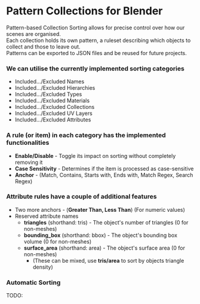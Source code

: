 # Pattern Collections for Blender
Pattern-based Collection Sorting allows for precise control over how our scenes are organised.  
Each collection holds its own pattern, a ruleset describing which objects to collect and those to leave out.  
Patterns can be exported to JSON files and be reused for future projects.

### We can utilise the currently implemented sorting categories ### 
* Included.../Excluded Names
* Included.../Excluded Hierarchies
* Included.../Excluded Types
* Included.../Excluded Materials
* Included.../Excluded Collections
* Included.../Excluded UV Layers
* Included.../Excluded Attributes

### A rule (or item) in each category has the implemented functionalities ###
* **Enable/Disable** - Toggle its impact on sorting without completely removing it
* **Case Sensitivity** - Determines if the item is processed as case-sensitive
* **Anchor** - (Match, Contains, Starts with, Ends with, Match Regex, Search Regex)

### Attribute rules have a couple of additional features ###
* Two more anchors - (**Greater Than, Less Than**) (For numeric values)
* Reserved attribute names  
  * **triangles** (shorthand: tris) - The object's number of triangles (0 for non-meshes)
  * **bounding_box** (shorthand: bbox) - The object's bounding box volume (0 for non-meshes)
  * **surface_area** (shorthand: area) - The object's surface area (0 for non-meshes)
    * (These can be mixed, use **tris/area** to sort by objects triangle density)

### Automatic Sorting
TODO:

